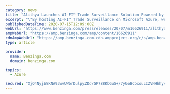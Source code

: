 ```yaml
---
category: news
title: "Alithya Launches AI-FI™ Trade Surveillance Solution Powered by Microsoft Azure"
excerpt: "\"By hosting AI-FI™ Trade Surveillance on Microsoft Azure, we have increased our flexibility in configuration, while decreasing implementation time and cost. The advanced security features of Azure ensure that our customer's data is highly secure.\""
publishedDateTime: 2020-07-15T12:09:00Z
webUrl: "https://www.benzinga.com/pressreleases/20/07/n16626911/alithya-launches-ai-fi-trade-surveillance-solution-powered-by-microsoft-azure"
ampWebUrl: "https://amp.benzinga.com/amp/content/16626911"
cdnAmpWebUrl: "https://amp-benzinga-com.cdn.ampproject.org/c/s/amp.benzinga.com/amp/content/16626911"
type: article

provider:
  name: Benzinga.com
  domain: benzinga.com

topics:
  - Azure

secured: "XjQ4NyjWBKNA93wvUWbrDulpyZDd/GP788KbGuS+/7yUoBCbxouLIZVNHhhyvBfG1IFN4tNa9Jg97QRsfdvRlQDf/fmoY6kd8mJ23OmNa6wJXWaNIRGw/Cuh7xsiiwyc9dN1zYZ3KtW4xrJ8Mv7GH+NAbhe3kSTmwaa0eMK0WOyD/T88cO9/UiFqVZ2qT3OGTxfaZLPKRGOIcoDQRJ/e1LkG7tAT5QrtxsIoqGyfDpOUSQBiFDq4Bm11OFuT/8KdTzvay/IE8QBPUcGs5GTcwmDPZbf7JGIq7X26JUaDKdMeNmgRtS7S0MVOgOshNRA4SMvuvFRH0V4gQNZJUc3nNg==;/ZIPwxnnSmGyLhVPwdkTlQ=="
---
```



